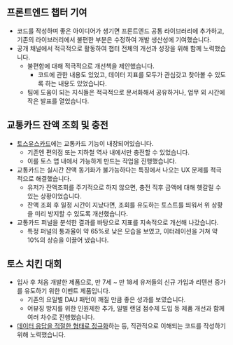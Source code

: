 ## 프론트엔드 챕터 기여
- 코드를 작성하며 좋은 아이디어가 생기면 프론트엔드 공통 라이브러리에 추가하고, 기존의 라이브러리에서 불편한 부분은 수정하여 개발 생산성에 기여했습니다.
- 공개 채널에서 적극적으로 활동하여 챕터 전체의 개선과 성장을 위해 함께 노력했습니다.
    - 불편함에 대해 적극적으로 개선책을 제안했습니다.
        - 코드에 관한 내용도 있었고, 데이터 지표를 모두가 관심갖고 찾아볼 수 있도록 하는 내용도 있었습니다.
    - 팀에 도움이 되는 지식들은 적극적으로 문서화해서 공유하거나, 업무 외 시간에 작은 발표를 열었습니다.

## 교통카드 잔액 조회 및 충전
- [토스유스카드](https://www.hankyung.com/economy/article/202204251165i)에는 교통카드 기능이 내장되어있습니다.
    - 기존엔 편의점 또는 지하철 역사 내에서만 충전할 수 있었습니다.
    - 이를 토스 앱 내에서 가능하게 만드는 작업을 진행했습니다.
- 교통카드는 실시간 잔액 동기화가 불가능하다는 특징에서 나오는 UX 문제를 적극적으로 해결했습니다.
    - 유저가 잔액조회를 주기적으로 하지 않으면, 충전 직후 금액에 대해 헷갈릴 수 있는 상황이었습니다.
    - 잔액 조회 후 일정 시간이 지났다면, 조회를 유도하는 토스트를 띄워서 위 상황을 미리 방지할 수 있도록 개선했습니다.
- 교통카드 퍼널을 분석한 결과를 바탕으로 지표를 지속적으로 개선해 나갔습니다.
    - 특정 퍼널의 통과율이 약 65%로 낮은 모습을 보였고, 이터레이션을 거쳐 약 10%의 상승을 이끌어 냈습니다.

## 토스 치킨 대회
- 입사 후 처음 개발한 제품으로, 만 7세 ~ 만 18세 유저들의 신규 가입과 리텐션 증가를 유도하기 위한 이벤트 제품입니다.
    - 기존의 요일별 DAU 패턴이 깨질 만큼 좋은 성과를 보였습니다.
    - 어뷰징 방지를 위한 인원제한 추가, 일별 랜덤 점수제 도입 등 제품 개선과 함께 여러 차수로 진행했습니다.
- [데이터 응답을 적절한 형태로 정규화](https://blog.hoseung.me/2022-06-02-normalization-for-intuitive-component/)하는 등, 직관적으로 이해되는 코드를 작성하기 위해 노력했습니다.
